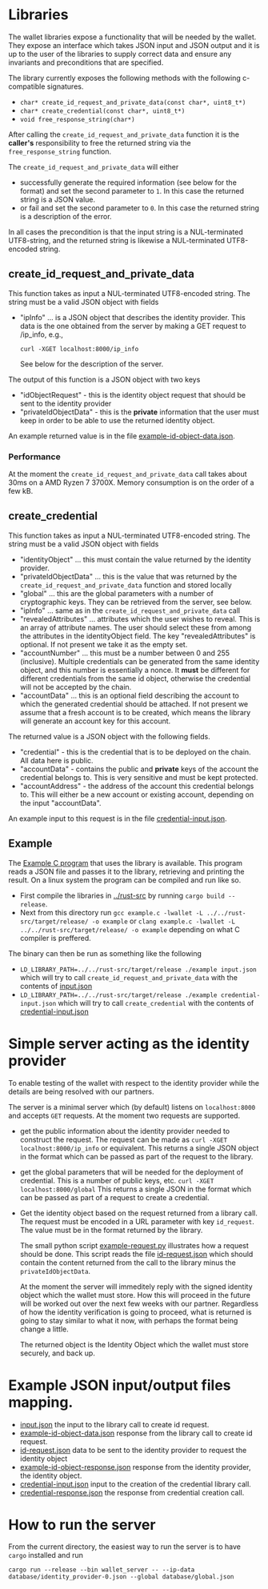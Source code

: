 # Libraries

The wallet libraries expose a functionality that will be needed by the wallet.
They expose an interface which takes JSON input and JSON output and it is up to
the user of the libraries to supply correct data and ensure any invariants and
preconditions that are specified.

The library currently exposes the following methods with the following
c-compatible signatures.
- ```char* create_id_request_and_private_data(const char*, uint8_t*)```
- ```char* create_credential(const char*, uint8_t*)```
- ```void free_response_string(char*)```

After calling the `create_id_request_and_private_data` function it is the
__caller's__ responsibility to free the returned string via the
`free_response_string` function.

The  `create_id_request_and_private_data` will either
- successfully generate the required information (see below for the format) and
  set the second parameter to `1`. In this case the returned string is a JSON value.
- or fail and set the second parameter to `0`. In this case the returned string
  is a description of the error.
  
In all cases the precondition is that the input string is a NUL-terminated
UTF8-string, and the returned string is likewise a NUL-terminated UTF8-encoded string.

## create_id_request_and_private_data

This function takes as input a NUL-terminated UTF8-encoded string. The string
must be a valid JSON object with fields

- "ipInfo" ... is a JSON object that describes the identity provider. This 
  data is the one obtained from the server by making a GET request to /ip_info,
  e.g.,
  
  ```curl -XGET localhost:8000/ip_info```
  
  See below for the description of the server.

The output of this function is a JSON object with two keys
- "idObjectRequest" - this is the identity object request that should be sent to
  the identity provider
- "privateIdObjectData" - this is the __private__ information that the user must
  keep in order to be able to use the returned identity object.
  
An example returned value is in the file [example-id-object-data.json](example-id-object-data.json).

### Performance

At the moment the `create_id_request_and_private_data` call takes about 30ms on
a AMD Ryzen 7 3700X. Memory consumption is on the order of a few kB.

## create_credential

This function takes as input a NUL-terminated UTF8-encoded string. The string
must be a valid JSON object with fields
- "identityObject" ... this must contain the value returned by the identity provider.
- "privateIdObjectData" ... this is the value that was returned by the
  `create_id_request_and_private_data` function and stored locally
- "global" ... this are the global parameters with a number of cryptographic
  keys. They can be retrieved from the server, see below.
- "ipInfo" ... same as in the `create_id_request_and_private_data` call
- "revealedAttributes" ... attributes which the user wishes to reveal. This is
  an array of attribute names. The user should select these from among the
  attributes in the identityObject field. The key "revealedAttributes" is
  optional. If not present we take it as the empty set.
- "accountNumber" ... this must be a number between 0 and 255 (inclusive).
  Multiple credentials can be generated from the same identity object, and this
  number is essentially a nonce. It __must__ be different for different
  credentials from the same id object, otherwise the credential will not be
  accepted by the chain.
- "accountData" ... this is an optional field describing the account to which
  the generated credential should be attached. If not present we assume that a
  fresh account is to be created, which means the library will generate an
  account key for this account.

The returned value is a JSON object with the following fields.
- "credential" - this is the credential that is to be deployed on the chain. All
  data here is public.
- "accountData" - contains the public and __private__ keys of the account the
  credential belongs to. This is very sensitive and must be kept protected.
- "accountAddress" - the address of the account this credential belongs to. This
  will either be a new account or existing account, depending on the input "accountData".

An example input to this request is in the file [credential-input.json](credential-input.json).

## Example
The [Example C program](example.c) that uses the library is available. This
program reads a JSON file and passes it to the library, retrieving and printing
the result. On a linux system the program can be compiled and run like so.
  - First compile the libraries in [../rust-src](../rust-src) by running 
    ```cargo build --release```. 
  - Next from this directory run
    ```gcc example.c -lwallet -L ../../rust-src/target/release/ -o example```
    or 
    ```clang example.c -lwallet -L ../../rust-src/target/release/ -o example```
    depending on what C compiler is preffered.

The binary can then be run as something like the following
- ```LD_LIBRARY_PATH=../../rust-src/target/release ./example input.json``` 
  which will try to call `create_id_request_and_private_data` with the contents
  of [input.json](input.json)
- ```LD_LIBRARY_PATH=../../rust-src/target/release ./example credential-input.json``` 
  which will try to call `create_credential` with the contents
  of [credential-input.json](credential-input.json)

# Simple server acting as the identity provider

To enable testing of the wallet with respect to the identity provider while the
details are being resolved with our partners.

The server is a minimal server which (by default) listens on `localhost:8000`
and accepts `GET` requests. At the moment two requests are supported.

- get the public information about the identity provider needed to construct the
  request. The request can be made as
  ```curl -XGET localhost:8000/ip_info```
  or equivalent. This returns a single JSON object in the format which can be
  passed as part of the request to the library.
  
- get the global parameters that will be needed for the deployment of
  credential. This is a number of public keys, etc.
  ```curl -XGET localhost:8000/global```
  This returns a single JSON in the format which can be passed as part of a
  request to create a credential.

- Get the identity object based on the request returned from a library call.
  The request must be encoded in a URL parameter with key `id_request`. The
  value must be in the format returned by the library.
  
  The small python script [example-request.py](example-request.py) illustrates
  how a request should be done. This script reads the file
  [id-request.json](id_request.json) which should contain the content returned
  from the call to the library minus the `privateIdObjectData`.

  At the moment the server will immeditely reply with the signed identity object
  which the wallet must store. How this will proceed in the future will be
  worked out over the next few weeks with our partner. Regardless of how the
  identity verification is going to proceed, what is returned is going to stay
  similar to what it now, with perhaps the format being change a little.

  The returned object is the Identity Object which the wallet must store
  securely, and back up.

# Example JSON input/output files mapping.

- [input.json](input.json) the input to the library call to create id request.
- [example-id-object-data.json](example-id-object-data.json) response from the
  library call to create id request.
- [id-request.json](id-request.json) data to be sent to the identity provider to
  request the identity object
- [example-id-object-response.json](example-id-object-response.json) response
  from the identity provider, the identity object.
- [credential-input.json](credential-input.json) input to the creation of the
  credential library call.
- [credential-response.json](credential.json) the response from credential creation call.


# How to run the server
  From the current directory, the easiest way to run the server is to have
  `cargo` installed and run

  ```cargo run --release --bin wallet_server -- --ip-data database/identity_provider-0.json --global database/global.json```
